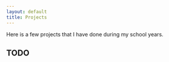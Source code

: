 ```yaml
---
layout: default
title: Projects
---
```


Here is a few projects that I have done during my school years.

## TODO
